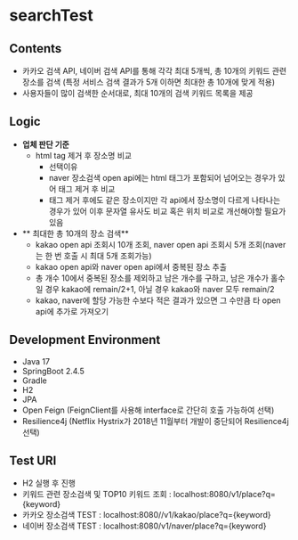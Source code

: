 # searchTest
## Contents
- 카카오 검색 API, 네이버 검색 API를 통해 각각 최대 5개씩, 총 10개의 키워드 관련 장소를 검색 (특정 서비스 검색 결과가 5개 이하면 최대한 총 10개에 맞게 적용)
- 사용자들이 많이 검색한 순서대로, 최대 10개의 검색 키워드 목록을 제공

## Logic
- **업체 판단 기준**
  - html tag 제거 후 장소명 비교
     - 선택이유
      - naver 장소검색 open api에는 html 태그가 포함되어 넘어오는 경우가 있어 태그 제거 후 비교
      - 태그 제거 후에도 같은 장소이지만 각 api에서 장소명이 다르게 나타나는 경우가 있어 이후 문자열 유사도 비교 혹은 위치 비교로 개선해야할 필요가 있음
- ** 최대한 총 10개의 장소 검색**
  - kakao open api 조회시 10개 조회, naver open api 조회시 5개 조회(naver는 한 번 호출 시 최대 5개 조회가능)
  - kakao open api와 naver open api에서 중복된 장소 추출
  - 총 개수 10에서 중복된 장소를 제외하고 남은 개수를 구하고, 남은 개수가 홀수일 경우 kakao에 remain/2+1, 아닐 경우 kakao와 naver 모두 remain/2
  - kakao, naver에 할당 가능한 수보다 적은 결과가 있으면 그 수만큼 타 open api에 추가로 가져오기

## Development Environment
- Java 17
- SpringBoot 2.4.5
- Gradle
- H2
- JPA
- Open Feign (FeignClient를 사용해 interface로 간단히 호출 가능하여 선택)
- Resilience4j (Netflix Hystrix가 2018년 11월부터 개발이 중단되어 Resilience4j 선택)


## Test URI
- H2 실행 후 진행
- 키워드 관련 장소검색 및 TOP10 키워드 조회 : localhost:8080/v1/place?q={keyword}
- 카카오 장소검색 TEST : localhost:8080//v1/kakao/place?q={keyword}
- 네이버 장소검색 TEST : localhost:8080/v1/naver/place?q={keyword}
